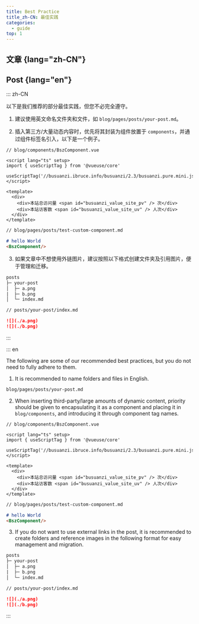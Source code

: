 ```yaml
---
title: Best Practice
title_zh-CN: 最佳实践
categories:
  - guide
top: 1
---
```


## 文章 {lang="zh-CN"}

## Post {lang="en"}

::: zh-CN

以下是我们推荐的部分最佳实践，但您不必完全遵守。

1. 建议使用英文命名文件夹和文件，如  `blog/pages/posts/your-post.md`。

2. 插入第三方/大量动态内容时，优先将其封装为组件放置于 `components`，并通过组件标签名引入，以下是一个例子。

```vue
// blog/components/BszComponent.vue

<script lang="ts" setup>
import { useScriptTag } from '@vueuse/core'

useScriptTag('//busuanzi.ibruce.info/busuanzi/2.3/busuanzi.pure.mini.js')
</script>

<template>
  <div>
    <div>本站总访问量 <span id="busuanzi_value_site_pv" /> 次</div>
    <div>本站访客数 <span id="busuanzi_value_site_uv" /> 人次</div>
  </div>
</template>
```

```md
// blog/pages/posts/test-custom-component.md

# hello World
<BszComponent/>
```

3. 如果文章中不想使用外链图片，建议按照以下格式创建文件夹及引用图片，便于管理和迁移。

```txt
posts
├─ your-post
│  ├─ a.png
|  ├─ b.png
│  └─ index.md
```

```md
// posts/your-post/index.md

![](./a.png)
![](./b.png)
```

:::

::: en

The following are some of our recommended best practices, but you do not need to fully adhere to them.

1. It is recommended to name folders and files in English.

```txt
blog/pages/posts/your-post.md
```

2. When inserting third-party/large amounts of dynamic content, priority should be given to encapsulating it as a component and placing it in `blog/components`, and introducing it through component tag names.

```vue
// blog/components/BszComponent.vue

<script lang="ts" setup>
import { useScriptTag } from '@vueuse/core'

useScriptTag('//busuanzi.ibruce.info/busuanzi/2.3/busuanzi.pure.mini.js')
</script>

<template>
  <div>
    <div>本站总访问量 <span id="busuanzi_value_site_pv" /> 次</div>
    <div>本站访客数 <span id="busuanzi_value_site_uv" /> 人次</div>
  </div>
</template>
```

```md
// blog/pages/posts/test-custom-component.md

# hello World
<BszComponent/>
```

3. If you do not want to use external links in the post, it is recommended to create folders and reference images in the following format for easy management and migration.

```txt
posts
├─ your-post
│  ├─ a.png
|  ├─ b.png
│  └─ index.md
```

```md
// posts/your-post/index.md

![](./a.png)
![](./b.png)
```

:::
